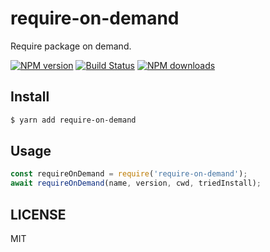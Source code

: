 # require-on-demand

Require package on demand.

[![NPM version](https://img.shields.io/npm/v/require-on-demand.svg?style=flat)](https://npmjs.org/package/require-on-demand)
[![Build Status](https://img.shields.io/travis/sorrycc/require-on-demand.svg?style=flat)](https://travis-ci.org/sorrycc/require-on-demand)
[![NPM downloads](http://img.shields.io/npm/dm/require-on-demand.svg?style=flat)](https://npmjs.org/package/require-on-demand)

## Install

```bash
$ yarn add require-on-demand
```

## Usage

```js
const requireOnDemand = require('require-on-demand');
await requireOnDemand(name, version, cwd, triedInstall);
```

## LICENSE

MIT

